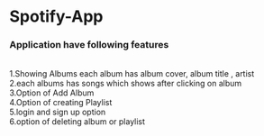 # Spotify-App
<h3>Application have following features</h3></br>
<span>1.Showing Albums each album has album cover, album title , artist</span><br/>
<span>2.each albums has songs which shows after clicking on album</span><br/>
<span>3.Option of Add Album </span><br/>
<span>4.Option of creating Playlist</span><br/>
<span>5.login and sign up option</span><br/>
<span>6.option of deleting album or playlist </span><br/>
